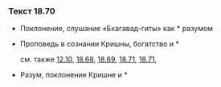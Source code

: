 ### Текст 18.70
	
- Поклонение, слушание «Бхагавад-гиты» как \* разумом

	
- Проповедь в сознании Кришны, богатство и \*

	см. также  [12.10](../12/1210.md),  [18.68](../18/1868.md),  [18.69](../18/1869.md),  [18.71](../18/1871.md),  [18.71](../18/1871.md), 
	
- Разум, поклонение Кришне и \*

